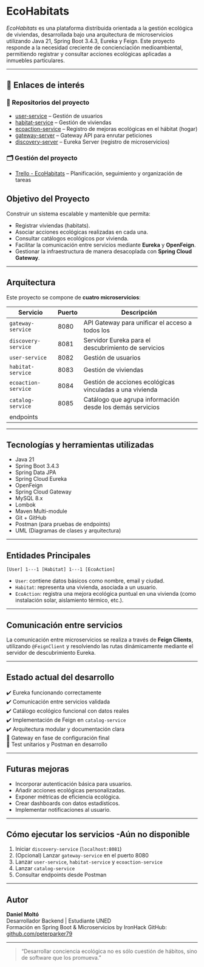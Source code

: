


# EcoHabitats 

_EcoHabitats_ es una plataforma distribuida orientada a la gestión ecológica de viviendas, desarrollada bajo una arquitectura de microservicios utilizando Java 21, Spring Boot 3.4.3, Eureka y Feign. Este proyecto responde a la necesidad creciente de concienciación medioambiental, permitiendo registrar y consultar acciones ecológicas aplicadas a inmuebles particulares.

---

## 🔗 Enlaces de interés

### 📁 Repositorios del proyecto

- [user-service](https://github.com/ecoHabitat-final-project/user-service) – Gestión de usuarios
- [habitat-service](https://github.com/ecoHabitat-final-project/habitat-service) – Gestión de viviendas
- [ecoaction-service](https://github.com/ecoHabitat-final-project/ecoaction-service) – Registro de mejoras ecológicas en el hábitat (hogar)
- [gateway-server](https://github.com/ecoHabitat-final-project/gateway-server) – Gateway API para enrutar peticiones
- [discovery-server](https://github.com/ecoHabitat-final-project/discovery-server) – Eureka Server (registro de microservicios)

### 🗂️ Gestión del proyecto

- [Trello - EcoHabitats](https://trello.com/b/oPsZsgzm/ecohabitats) – Planificación, seguimiento y organización de tareas



##  Objetivo del Proyecto

Construir un sistema escalable y mantenible que permita:

- Registrar viviendas (habitats).
- Asociar acciones ecológicas realizadas en cada una.
- Consultar catálogos ecológicos por vivienda.
- Facilitar la comunicación entre servicios mediante **Eureka** y **OpenFeign**.
- Gestionar la infraestructura de manera desacoplada con **Spring Cloud Gateway**.

---

##  Arquitectura

Este proyecto se compone de **cuatro microservicios**:

| Servicio               | Puerto | Descripción                                                                 |
|------------------------|--------|-----------------------------------------------------------------------------|
| `gateway-service`      | 8080   | API Gateway para unificar el acceso a todos los 
| `discovery-service`    | 8081   | Servidor Eureka para el descubrimiento de servicios                         |
| `user-service`         | 8082   | Gestión de usuarios                                                         |
| `habitat-service`      | 8083   | Gestión de viviendas                                                        |
| `ecoaction-service`    | 8084   | Gestión de acciones ecológicas vinculadas a una vivienda                   |
| `catalog-service`      | 8085   | Catálogo que agrupa información desde los demás servicios                  |
endpoints                  |

---

##  Tecnologías y herramientas utilizadas

- Java 21
- Spring Boot 3.4.3
- Spring Data JPA
- Spring Cloud Eureka
- OpenFeign
- Spring Cloud Gateway
- MySQL 8.x
- Lombok
- Maven Multi-module
- Git + GitHub
- Postman (para pruebas de endpoints)
- UML (Diagramas de clases y arquitectura)

---

##  Entidades Principales

```plaintext
[User] 1---1 [Habitat] 1---1 [EcoAction]
```

- `User`: contiene datos básicos como nombre, email y ciudad.
- `Habitat`: representa una vivienda, asociada a un usuario.
- `EcoAction`: registra una mejora ecológica puntual en una vivienda (como instalación solar, aislamiento térmico, etc.).

---

##  Comunicación entre servicios

La comunicación entre microservicios se realiza a través de **Feign Clients**, utilizando `@FeignClient` y resolviendo las rutas dinámicamente mediante el servidor de descubrimiento Eureka.

---

##  Estado actual del desarrollo

✔️ Eureka funcionando correctamente  
✔️ Comunicación entre servicios validada  
✔️ Catálogo ecológico funcional con datos reales  
✔️ Implementación de Feign en `catalog-service`  
✔️ Arquitectura modular y documentación clara  
🚧 Gateway en fase de configuración final  
🚧 Test unitarios y Postman en desarrollo

---

## Futuras mejoras

- Incorporar autenticación básica para usuarios.
- Añadir acciones ecológicas personalizadas.
- Exponer métricas de eficiencia ecológica.
- Crear dashboards con datos estadísticos.
- Implementar notificaciones al usuario.

---

## Cómo ejecutar los servicios -Aún no disponible

1. Iniciar `discovery-service` (`localhost:8081`)
2. (Opcional) Lanzar `gateway-service` en el puerto 8080
3. Lanzar `user-service`, `habitat-service` y `ecoaction-service`
4. Lanzar `catalog-service`
5. Consultar endpoints desde Postman

---

## Autor

**Daniel Moltó**  
Desarrollador Backend | Estudiante UNED  
Formación en Spring Boot & Microservicios by IronHack 
GitHub: [github.com/peterparker79](https://github.com/peterParker79)

---

> “Desarrollar conciencia ecológica no es sólo cuestión de hábitos, sino de software que los promueva.”